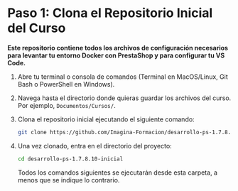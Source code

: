 # Paso 1: Clona el Repositorio Inicial del Curso

**Este repositorio contiene todos los archivos de configuración necesarios para levantar tu entorno Docker con PrestaShop y para configurar tu VS Code.**

1. Abre tu terminal o consola de comandos (Terminal en MacOS/Linux, Git Bash o PowerShell en Windows).
2. Navega hasta el directorio donde quieras guardar los archivos del curso. Por ejemplo, `Documentos/Cursos/`.
3.  Clona el repositorio inicial ejecutando el siguiente comando:

    ```bash
    git clone https://github.com/Imagina-Formacion/desarrollo-ps-1.7.8.10-inicial.git
    ```
4.  Una vez clonado, entra en el directorio del proyecto:

    ```bash
    cd desarrollo-ps-1.7.8.10-inicial
    ```

    Todos los comandos siguientes se ejecutarán desde esta carpeta, a menos que se indique lo contrario.


